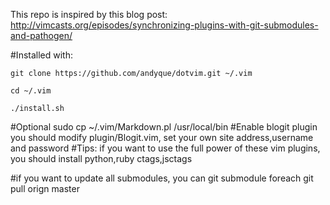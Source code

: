 This repo is inspired by this blog post:
    http://vimcasts.org/episodes/synchronizing-plugins-with-git-submodules-and-pathogen/

#Installed with:

    git clone https://github.com/andyque/dotvim.git ~/.vim

    cd ~/.vim

    ./install.sh
#Optional
    sudo cp ~/.vim/Markdown.pl /usr/local/bin
#Enable blogit plugin
    you should modify plugin/Blogit.vim, set your own site address,username and password
#Tips:
    if you want to use the full power of these vim plugins, you should install python,ruby ctags,jsctags

#if you want to update all submodules, you can
    git submodule foreach git pull orign master
